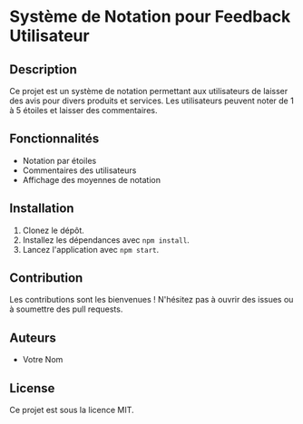 # Système de Notation pour Feedback Utilisateur

## Description
Ce projet est un système de notation permettant aux utilisateurs de laisser des avis pour divers produits et services. Les utilisateurs peuvent noter de 1 à 5 étoiles et laisser des commentaires.

## Fonctionnalités
- Notation par étoiles
- Commentaires des utilisateurs
- Affichage des moyennes de notation

## Installation
1. Clonez le dépôt.
2. Installez les dépendances avec `npm install`.
3. Lancez l'application avec `npm start`.

## Contribution
Les contributions sont les bienvenues ! N'hésitez pas à ouvrir des issues ou à soumettre des pull requests.

## Auteurs
- Votre Nom

## License
Ce projet est sous la licence MIT.
